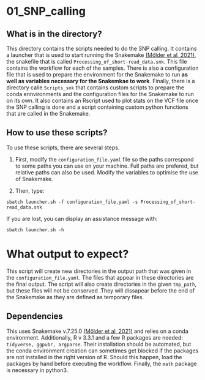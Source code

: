 # 01_SNP_calling

## What is in the directory?

This directory contains the scripts needed to do the SNP calling. It contains a launcher that is used to start running the Snakemake [(Mölder et al, 2021)](https://doi.org/10.12688/f1000research.29032.2), the snakefile that is called `Processing_of_short-read_data.snk`. This file contains the workflow for each of the samples. 
There is also a configuration file that is used to prepare the environment for the Snakemake to run **as well as variables necessary for the Snakemkae to work**.
Finally, there is a directory calle `Scripts_snk` that contains custom scripts to prepare the conda ennvironments and the configuration files for the Snakemake to run on its own. It also contains an Rscript used to plot stats on the VCF file once the SNP calling is done and a script containing custom python functions that are called in the Snakemake.

## How to use these scripts?

To use these scripts, there are several steps. 
1. First, modify the `configuration_file.yaml` file so the paths correspond to some paths you can use on your machine. Full paths are prefered, but relative paths can also be used.
Modify the variables to optimise the use of Snakemake.

2. Then, type:
```
sbatch launcher.sh -f configuration_file.yaml -s Processing_of_short-read_data.snk
```

If you are lost, you can display an assistance message with: 
```
sbatch launcher.sh -h
```

# What output to expect?

This script will create new directories in the output path that was given in the `configuration_file.yaml`. The files that appear in these directories are the final output. The script will also create directories in the given `tmp_path`, but these files will not be conserved .They will dissapear before the end of the Snakemake as they are defined as temporary files.

## Dependencies

This uses Snakemake v.7.25.0 [(Mölder et al, 2021)](https://doi.org/10.12688/f1000research.29032.2) and relies on a conda environment.
Additionally, R v 3.3.1 and a few R packages are needed: `tidyverse, ggpubr, argparse`. Their installation should be automated, but the conda environment creation can sometimes get blocked if the packages are not installed in the right version of R. Should this happen, load the packages by hand before executing the workflow.
Finally, the `math` package is necessary in python3.
